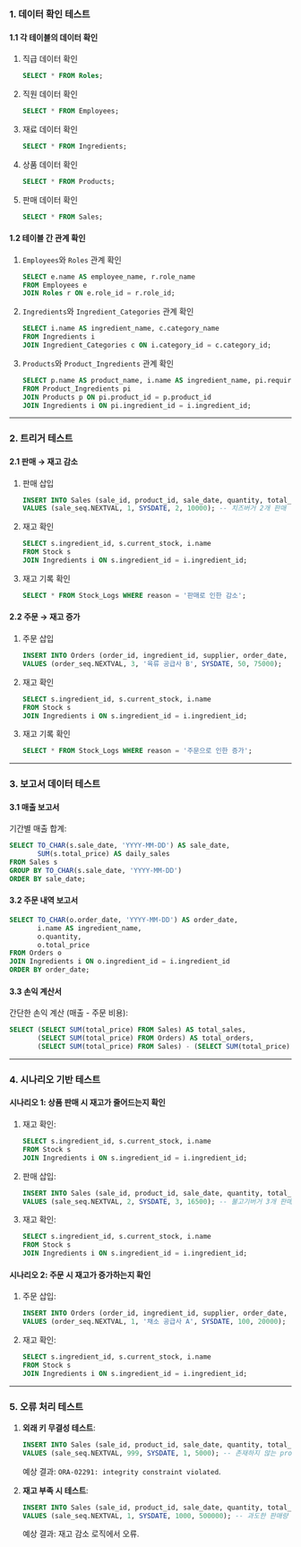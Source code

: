 ### **1. 데이터 확인 테스트**

#### **1.1 각 테이블의 데이터 확인**
1. 직급 데이터 확인
   ```sql
   SELECT * FROM Roles;
   ```

2. 직원 데이터 확인
   ```sql
   SELECT * FROM Employees;
   ```

3. 재료 데이터 확인
   ```sql
   SELECT * FROM Ingredients;
   ```

4. 상품 데이터 확인
   ```sql
   SELECT * FROM Products;
   ```

5. 판매 데이터 확인
   ```sql
   SELECT * FROM Sales;
   ```

#### **1.2 테이블 간 관계 확인**

1. `Employees`와 `Roles` 관계 확인
   ```sql
   SELECT e.name AS employee_name, r.role_name
   FROM Employees e
   JOIN Roles r ON e.role_id = r.role_id;
   ```

2. `Ingredients`와 `Ingredient_Categories` 관계 확인
   ```sql
   SELECT i.name AS ingredient_name, c.category_name
   FROM Ingredients i
   JOIN Ingredient_Categories c ON i.category_id = c.category_id;
   ```

3. `Products`와 `Product_Ingredients` 관계 확인
   ```sql
   SELECT p.name AS product_name, i.name AS ingredient_name, pi.required_amount
   FROM Product_Ingredients pi
   JOIN Products p ON pi.product_id = p.product_id
   JOIN Ingredients i ON pi.ingredient_id = i.ingredient_id;
   ```

------

### **2. 트리거 테스트**

#### **2.1 판매 → 재고 감소**

1. 판매 삽입
   ```sql
   INSERT INTO Sales (sale_id, product_id, sale_date, quantity, total_price)
   VALUES (sale_seq.NEXTVAL, 1, SYSDATE, 2, 10000); -- 치즈버거 2개 판매
   ```

2. 재고 확인
   ```sql
   SELECT s.ingredient_id, s.current_stock, i.name
   FROM Stock s
   JOIN Ingredients i ON s.ingredient_id = i.ingredient_id;
   ```

3. 재고 기록 확인
   ```sql
   SELECT * FROM Stock_Logs WHERE reason = '판매로 인한 감소';
   ```

#### **2.2 주문 → 재고 증가**

1. 주문 삽입
   ```sql
   INSERT INTO Orders (order_id, ingredient_id, supplier, order_date, quantity, total_price)
   VALUES (order_seq.NEXTVAL, 3, '육류 공급사 B', SYSDATE, 50, 75000);
   ```

2. 재고 확인
   ```sql
   SELECT s.ingredient_id, s.current_stock, i.name
   FROM Stock s
   JOIN Ingredients i ON s.ingredient_id = i.ingredient_id;
   ```

3. 재고 기록 확인
   ```sql
   SELECT * FROM Stock_Logs WHERE reason = '주문으로 인한 증가';
   ```

------

### **3. 보고서 데이터 테스트**

#### **3.1 매출 보고서**

기간별 매출 합계:
```sql
SELECT TO_CHAR(s.sale_date, 'YYYY-MM-DD') AS sale_date,
       SUM(s.total_price) AS daily_sales
FROM Sales s
GROUP BY TO_CHAR(s.sale_date, 'YYYY-MM-DD')
ORDER BY sale_date;
```

#### **3.2 주문 내역 보고서**

```sql
SELECT TO_CHAR(o.order_date, 'YYYY-MM-DD') AS order_date,
       i.name AS ingredient_name,
       o.quantity,
       o.total_price
FROM Orders o
JOIN Ingredients i ON o.ingredient_id = i.ingredient_id
ORDER BY order_date;
```

#### **3.3 손익 계산서**

간단한 손익 계산 (매출 - 주문 비용):

```sql
SELECT (SELECT SUM(total_price) FROM Sales) AS total_sales,
       (SELECT SUM(total_price) FROM Orders) AS total_orders,
       (SELECT SUM(total_price) FROM Sales) - (SELECT SUM(total_price) FROM Orders) AS net_profit;
```

------

### **4. 시나리오 기반 테스트**

#### **시나리오 1: 상품 판매 시 재고가 줄어드는지 확인**

1. 재고 확인:

   ```sql
   SELECT s.ingredient_id, s.current_stock, i.name
   FROM Stock s
   JOIN Ingredients i ON s.ingredient_id = i.ingredient_id;
   ```

2. 판매 삽입:

   ```sql
   INSERT INTO Sales (sale_id, product_id, sale_date, quantity, total_price)
   VALUES (sale_seq.NEXTVAL, 2, SYSDATE, 3, 16500); -- 불고기버거 3개 판매
   ```

3. 재고 확인:

   ```sql
   SELECT s.ingredient_id, s.current_stock, i.name
   FROM Stock s
   JOIN Ingredients i ON s.ingredient_id = i.ingredient_id;
   ```

#### **시나리오 2: 주문 시 재고가 증가하는지 확인**

1. 주문 삽입:

   ```sql
   INSERT INTO Orders (order_id, ingredient_id, supplier, order_date, quantity, total_price)
   VALUES (order_seq.NEXTVAL, 1, '채소 공급사 A', SYSDATE, 100, 20000);
   ```

2. 재고 확인:

   ```sql
   SELECT s.ingredient_id, s.current_stock, i.name
   FROM Stock s
   JOIN Ingredients i ON s.ingredient_id = i.ingredient_id;
   ```

------

### **5. 오류 처리 테스트**

1. **외래 키 무결성 테스트**:

   ```sql
   INSERT INTO Sales (sale_id, product_id, sale_date, quantity, total_price)
   VALUES (sale_seq.NEXTVAL, 999, SYSDATE, 1, 5000); -- 존재하지 않는 product_id
   ```

   예상 결과: `ORA-02291: integrity constraint violated`.

2. **재고 부족 시 테스트**:

   ```sql
   INSERT INTO Sales (sale_id, product_id, sale_date, quantity, total_price)
   VALUES (sale_seq.NEXTVAL, 1, SYSDATE, 1000, 500000); -- 과도한 판매량
   ```

   예상 결과: 재고 감소 로직에서 오류.
